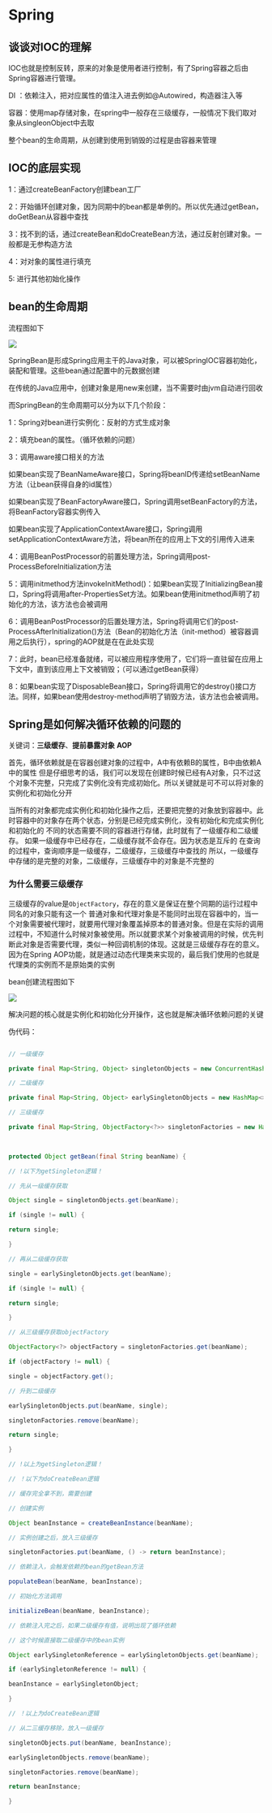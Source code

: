 # Spring

## 谈谈对IOC的理解

IOC也就是控制反转，原来的对象是使用者进行控制，有了Spring容器之后由Spring容器进行管理。

DI ：依赖注入，把对应属性的值注入进去例如@Autowired，构造器注入等

容器：使用map存储对象，在spring中一般存在三级缓存，一般情况下我们取对象从singleonObject中去取

整个bean的生命周期，从创建到使用到销毁的过程是由容器来管理

## IOC的底层实现

1：通过createBeanFactory创建bean工厂

2：开始循环创建对象，因为同期中的bean都是单例的。所以优先通过getBean，doGetBean从容器中查找

3：找不到的话，通过createBean和doCreateBean方法，通过反射创建对象。一般都是无参构造方法

4：对对象的属性进行填充

5:  进行其他初始化操作

## bean的生命周期

流程图如下

![](https://raw.githubusercontent.com/409582940/notes/main/images/20220307172941.png)

SpringBean是形成Spring应用主干的Java对象，可以被SpringIOC容器初始化，装配和管理。这些bean通过配置中的元数据创建

在传统的Java应用中，创建对象是用new来创建，当不需要时由jvm自动进行回收

而SpringBean的生命周期可以分为以下几个阶段：

1：Spring对bean进行实例化：反射的方式生成对象

2：填充bean的属性。（循环依赖的问题）

3：调用aware接口相关的方法

如果bean实现了BeanNameAware接口，Spring将beanID传递给setBeanName方法（让bean获得自身的id属性）

如果bean实现了BeanFactoryAware接口，Spring调用setBeanFactory的方法，将BeanFactory容器实例传入

如果bean实现了ApplicationContextAware接口，Spring调用setApplicationContextAware方法，将bean所在的应用上下文的引用传入进来

4：调用BeanPostProcessor的前置处理方法，Spring调用post-ProcessBeforeInitialization方法

5：调用initmethod方法invokeInitMethod()：如果bean实现了InitializingBean接口，Spring将调用after-PropertiesSet方法。如果bean使用initmethod声明了初始化的方法，该方法也会被调用

6：调用BeanPostProcessor的后置处理方法，Spring将调用它们的post-ProcessAfterInitialization()方法（Bean的初始化方法（init-method）被容器调用之后执行），spring的AOP就是在在此处实现

7：此时，bean已经准备就绪，可以被应用程序使用了，它们将一直驻留在应用上下文中，直到该应用上下文被销毁；（可以通过getBean获得）

8：如果bean实现了DisposableBean接口，Spring将调用它的destroy()接口方法。同样，如果bean使用destroy-method声明了销毁方法，该方法也会被调用。

## Spring是如何解决循环依赖的问题的
关键词：**三级缓存**、**提前暴露对象** **AOP**

首先，循环依赖就是在容器创建对象的过程中，A中有依赖B的属性，B中由依赖A中的属性
但是仔细思考的话，我们可以发现在创建B时候已经有A对象，只不过这个对象不完整，只完成了实例化没有完成初始化。所以关键就是可不可以将对象的实例化和初始化分开

当所有的对象都完成实例化和初始化操作之后，还要把完整的对象放到容器中。此时容器中的对象存在两个状态，分别是已经完成实例化，没有初始化和完成实例化和初始化的
不同的状态需要不同的容器进行存储，此时就有了一级缓存和二级缓存。
如果一级缓存中已经存在，二级缓存就不会存在。因为状态是互斥的
在查询的过程中，查询顺序是一级缓存，二级缓存，三级缓存中查找的
所以，一级缓存中存储的是完整的对象，二级缓存，三级缓存中的对象是不完整的
### 为什么需要三级缓存
三级缓存的value是`ObjectFactory`，存在的意义是保证在整个同期的运行过程中同名的对象只能有这一个
普通对象和代理对象是不能同时出现在容器中的，当一个对象需要被代理时，就要用代理对象覆盖掉原本的普通对象。但是在实际的调用过程中，不知道什么时候对象被使用。所以就要求某个对象被调用的时候，优先判断此对象是否需要代理，类似一种回调机制的体现。这就是三级缓存存在的意义。因为在Spring AOP功能，就是通过动态代理类来实现的，最后我们使用的也就是代理类的实例而不是原始类的实例

bean创建流程图如下

![](https://raw.githubusercontent.com/409582940/notes/main/images/20220307170744.png)

解决问题的核心就是实例化和初始化分开操作，这也就是解决循环依赖问题的关键

伪代码：

``` java

// 一级缓存

private final Map<String, Object> singletonObjects = new ConcurrentHashMap<>(256);

// 二级缓存

private final Map<String, Object> earlySingletonObjects = new HashMap<>(16);

// 三级缓存

private final Map<String, ObjectFactory<?>> singletonFactories = new HashMap<>(16);

  

protected Object getBean(final String beanName) {

// !以下为getSingleton逻辑！

// 先从一级缓存获取

Object single = singletonObjects.get(beanName);

if (single != null) {

return single;

}

// 再从二级缓存获取

single = earlySingletonObjects.get(beanName);

if (single != null) {

return single;

}

// 从三级缓存获取objectFactory

ObjectFactory<?> objectFactory = singletonFactories.get(beanName);

if (objectFactory != null) {

single = objectFactory.get();

// 升到二级缓存

earlySingletonObjects.put(beanName, single);

singletonFactories.remove(beanName);

return single;

}

// !以上为getSingleton逻辑！

// ！以下为doCreateBean逻辑

// 缓存完全拿不到，需要创建

// 创建实例

Object beanInstance = createBeanInstance(beanName);

// 实例创建之后，放入三级缓存

singletonFactories.put(beanName, () -> return beanInstance);

// 依赖注入，会触发依赖的bean的getBean方法

populateBean(beanName, beanInstance);

// 初始化方法调用

initializeBean(beanName, beanInstance);

// 依赖注入完之后，如果二级缓存有值，说明出现了循环依赖

// 这个时候直接取二级缓存中的bean实例

Object earlySingletonReference = earlySingletonObjects.get(beanName);

if (earlySingletonReference != null) {

beanInstance = earlySingletonObject;

}

// ！以上为doCreateBean逻辑

// 从二三缓存移除，放入一级缓存

singletonObjects.put(beanName, beanInstance);

earlySingletonObjects.remove(beanName);

singletonFactories.remove(beanName);

return beanInstance;

}

```
